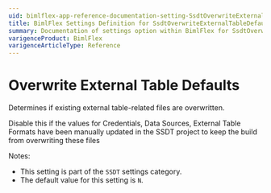 ```yaml
---
uid: bimlflex-app-reference-documentation-setting-SsdtOverwriteExternalTableDefaults
title: BimlFlex Settings Definition for SsdtOverwriteExternalTableDefaults
summary: Documentation of settings option within BimlFlex for SsdtOverwriteExternalTableDefaults
varigenceProduct: BimlFlex
varigenceArticleType: Reference
---
```


# Overwrite External Table Defaults

Determines if existing external table-related files are overwritten.

Disable this if the values for Credentials, Data Sources, External Table Formats have been manually updated in the SSDT project to keep the build from overwriting these files

Notes:

* This setting is part of the `SSDT` settings category.
* The default value for this setting is `N`.
